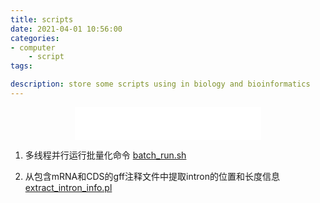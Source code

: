 ```yaml
---
title: scripts
date: 2021-04-01 10:56:00
categories: 
- computer
    - script
tags: 

description: store some scripts using in biology and bioinformatics
---
```


<div align="middle"><iframe frameborder="no" border="0" marginwidth="0" marginheight="0" width=298 height=52 src="//music.163.com/outchain/player?type=2&id=476751845&auto=1&height=32"></iframe></div>

1. 多线程并行运行批量化命令
[batch_run.sh](https://github.com/yanzhongsino/bioscripts/blob/main/extract/batch_run.sh)

2. 从包含mRNA和CDS的gff注释文件中提取intron的位置和长度信息
[extract_intron_info.pl](https://github.com/yanzhongsino/bioscripts/blob/main/extract/extract_intron_info.pl)
